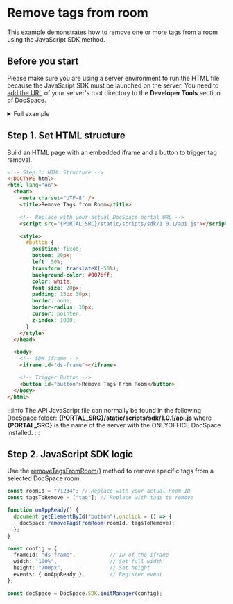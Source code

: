 # Remove tags from room

This example demonstrates how to remove one or more tags from a room using the JavaScript SDK method.

## Before you start

Please make sure you are using a server environment to run the HTML file because the JavaScript SDK must be launched on the server.
You need to [add the URL](../../get-started/get-started.md#step-1-specifying-the-docspace-url) of your server's root directory to the **Developer Tools** section of DocSpace.

<details>
  <summary>Full example</summary>

``` html
<!-- Step 1: HTML Structure -->
<!DOCTYPE html>
<html lang="en">
  <head>
    <meta charset="UTF-8" />
    <title>Remove Tags from Room</title>

    <!-- Replace with your actual DocSpace portal URL -->
    <script src="{PORTAL_SRC}/static/scripts/sdk/1.0.1/api.js"></script>

    <style>
      #button {
        position: fixed;
        bottom: 20px;
        left: 50%;
        transform: translateX(-50%);
        background-color: #007bff;
        color: white;
        font-size: 20px;
        padding: 15px 30px;
        border: none;
        border-radius: 10px;
        cursor: pointer;
        z-index: 1000;
      }
    </style>
  </head>

  <body>
    <!-- SDK iframe -->
    <iframe id="ds-frame"></iframe>

    <!-- Trigger Button -->
    <button id="button">Remove Tags From Room</button>
  </body>

  <!-- Step 2: JavaScript SDK Logic -->
  <script>
    const roomId = "71234"; // Replace with your actual Room ID
    const tagsToRemove = ["tag"]; // Replace with tags to remove

    function onAppReady() {
      document.getElementById("button").onclick = () => {
        docSpace.removeTagsFromRoom(roomId, tagsToRemove);
      };
    }

    const config = {
      frameId: "ds-frame",           // ID of the iframe
      width: "100%",                 // Set full width
      height: "700px",               // Set height
      events: { onAppReady },        // Register event
    };

    const docSpace = DocSpace.SDK.initManager(config);
  </script>
</html>
```

</details>

## Step 1. Set HTML structure

Build an HTML page with an embedded iframe and a button to trigger tag removal.

``` html
<!-- Step 1: HTML Structure -->
<!DOCTYPE html>
<html lang="en">
  <head>
    <meta charset="UTF-8" />
    <title>Remove Tags from Room</title>

    <!-- Replace with your actual DocSpace portal URL -->
    <script src="{PORTAL_SRC}/static/scripts/sdk/1.0.1/api.js"></script>

    <style>
      #button {
        position: fixed;
        bottom: 20px;
        left: 50%;
        transform: translateX(-50%);
        background-color: #007bff;
        color: white;
        font-size: 20px;
        padding: 15px 30px;
        border: none;
        border-radius: 10px;
        cursor: pointer;
        z-index: 1000;
      }
    </style>
  </head>

  <body>
    <!-- SDK iframe -->
    <iframe id="ds-frame"></iframe>

    <!-- Trigger Button -->
    <button id="button">Remove Tags From Room</button>
  </body>
</html>
```

:::info
The API JavaScript file can normally be found in the following DocSpace folder: **\{PORTAL_SRC\}/static/scripts/sdk/1.0.1/api.js** where **\{PORTAL_SRC\}** is the name of the server with the ONLYOFFICE DocSpace installed.
:::

## Step 2. JavaScript SDK logic

Use the [removeTagsFromRoom()](../../usage-sdk/methods.md#removetagsfromroom) method to remove specific tags from a selected DocSpace room.

``` ts
const roomId = "71234"; // Replace with your actual Room ID
const tagsToRemove = ["tag"]; // Replace with tags to remove

function onAppReady() {
  document.getElementById("button").onclick = () => {
    docSpace.removeTagsFromRoom(roomId, tagsToRemove);
  };
}

const config = {
  frameId: "ds-frame",           // ID of the iframe
  width: "100%",                 // Set full width
  height: "700px",               // Set height
  events: { onAppReady },        // Register event
};

const docSpace = DocSpace.SDK.initManager(config);
```
